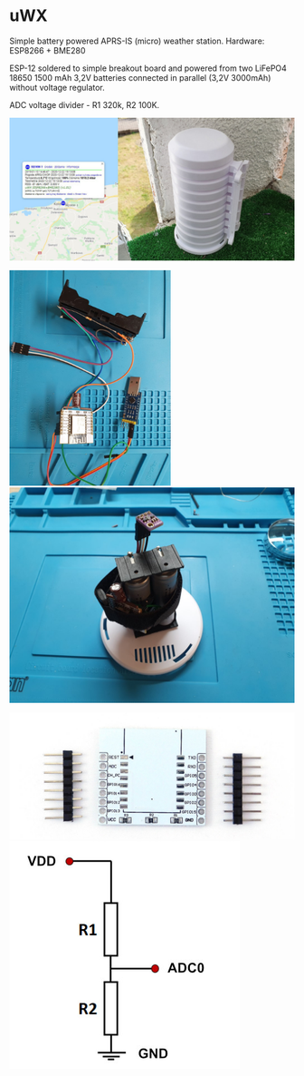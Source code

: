 # uWX
Simple battery powered APRS-IS (micro) weather station. Hardware: ESP8266 + BME280

ESP-12 soldered to simple breakout board and powered from two LiFePO4 18650 1500 mAh 3,2V batteries connected in parallel (3,2V 3000mAh) without voltage regulator.

ADC voltage divider - R1 320k, R2 100K. 

<img src="https://raw.githubusercontent.com/b4sh/uWX/main/uwx.jpg" width="791">

<img src="https://raw.githubusercontent.com/b4sh/uWX/main/uwx-prototype1.jpg" height="380"><img src="https://raw.githubusercontent.com/b4sh/uWX/main/uwx-prototype.jpg" height="380">

<img src="https://raw.githubusercontent.com/b4sh/uWX/main/esp-adapter.jpg" width="791">

<img src="https://raw.githubusercontent.com/b4sh/uWX/main/voltage-divider-battery-level.jpg">
